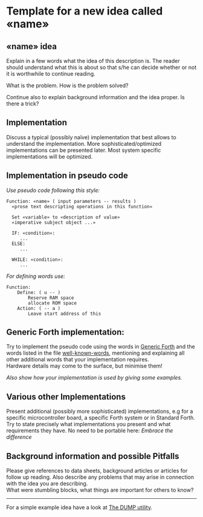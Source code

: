 # Template for a new idea called «name»

## «name» idea

Explain in a few words what the idea of this description is.
The reader should understand what this is about so that s/he can decide whether or not it is worthwhile to continue reading.

What is the problem. How is the problem solved?

Continue also to explain background information and the idea proper. Is there a trick? 

## Implementation

Discuss a typical (possibly naïve) implementation that best allows to understand the implementation. 
More sophisticated/optimized implementations can be presented later. Most system specific implementations will be optimized.

## Implementation in pseudo code

*Use pseudo code following this style:*
```
Function: «name» ( input parameters -- results )
  «prose text descripting operations in this function»
 
  Set «variable» to «description of value»
  «imperative subject object ...»
  
  IF: «condition»:
     ...
  ELSE:
     ...
  
  WHILE: «condition»:
     ...
```
*For defining words use:*
```
Function:  
	Define: ( u -- )
		Reserve RAM space 
		allocate ROM space 
	Action: ( -- a )
		Leave start address of this 
```

## Generic Forth implementation:

Try to implement the pseudo code using the words in [Generic Forth](https://github.com/project-forth-works/project-forth-works.github.io/blob/main/minimalforth.md) and the words listed in the file [well-known-words](https://github.com/project-forth-works/project-forth-works.github.io/blob/main/well-known-words.txt), 
mentioning and explaining all other additional words that your implementation requires.  
Hardware details may come to the surface, but minimise them!

*Also show how your implementation is used by giving some examples.*


## Various other Implementations

Present additional (possibly more sophisticated) implementations, e.g for a specific microcontroller board, a specific Forth system or in Standard Forth.
Try to state precisely what implementations you present and what requirements they have. No need to be portable here: *Embrace the difference*

## Background information and possible Pitfalls

Please give references to data sheets, background articles or articles for follow up reading.
Also describe any problems that may arise in connection with the idea you are describing.  
What were stumbling blocks, what things are important for others to know?

--- 

For a simple example idea have a look at [The DUMP utility](https://github.com/project-forth-works/project-forth-works/tree/main/Programming-Tools/dump).
